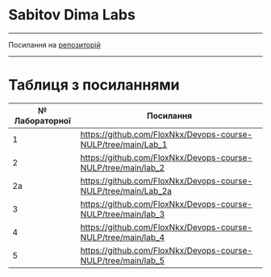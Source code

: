 # Sabitov Dima Labs
---

Посилання на [репозиторій](https://github.com/FloxNkx/Devops-course-NULP)

---
# Таблиця з посиланнями
|№ Лабораторної|Посилання|
|---|---|
|  1  | https://github.com/FloxNkx/Devops-course-NULP/tree/main/Lab_1 |
|  2 | https://github.com/FloxNkx/Devops-course-NULP/tree/main/lab_2 |
|  2a | https://github.com/FloxNkx/Devops-course-NULP/tree/main/Lab_2a |
|  3 | https://github.com/FloxNkx/Devops-course-NULP/tree/main/lab_3 |
|  4 | https://github.com/FloxNkx/Devops-course-NULP/tree/main/lab_4 |
|  5 | https://github.com/FloxNkx/Devops-course-NULP/tree/main/lab_5 |